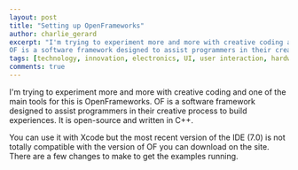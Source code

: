 ```yaml
---
layout: post
title: "Setting up OpenFrameworks"
author: charlie_gerard
excerpt: "I'm trying to experiment more and more with creative coding and one of the main tools for this is OpenFrameworks.
OF is a software framework designed to assist programmers in their creative process..."
tags: [technology, innovation, electronics, UI, user interaction, hardware, DIY]
comments: true
---
```


I'm trying to experiment more and more with creative coding and one of the main tools for this is OpenFrameworks.
OF is a software framework designed to assist programmers in their creative process to build experiences. It is open-source and written in C++.

You can use it with Xcode but the most recent version of the IDE (7.0) is not totally compatible with the version of OF you can download on the site.
There are a few changes to make to get the examples running.
